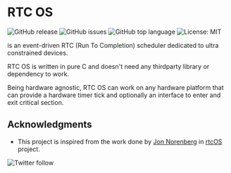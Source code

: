 # RTC OS

![GitHub release](https://img.shields.io/github/v/release/kaizoku-oh/rtcos)
![GitHub issues](https://img.shields.io/github/issues/kaizoku-oh/rtcos)
![GitHub top language](https://img.shields.io/github/languages/top/kaizoku-oh/rtcos)
![License: MIT](https://img.shields.io/badge/License-MIT-blue.svg)

is an event-driven RTC (Run To Completion) scheduler dedicated to ultra constrained devices.

RTC OS is written in pure C and doesn't need any thirdparty library or dependency to work.

Being hardware agnostic, RTC OS can work on any hardware platform that can provide a hardware timer tick and optionally an interface to enter and exit critical section.

## Acknowledgments
- This project is inspired from the work done by [Jon Norenberg](https://github.com/norenberg99) in [rtcOS](https://github.com/norenberg99/rtcOS) project.

![Twitter follow](https://img.shields.io/twitter/follow/kaizoku_ouh?style=social)